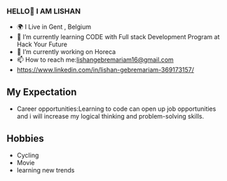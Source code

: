### HELLO👋 I AM LISHAN


- 🌍 I Live in Gent , Belgium
- 🌱 I’m currently learning CODE with Full stack Development Program at Hack Your Future
- 🔭 I’m currently working on Horeca
-  📫 How to reach me:lishangebremariam16@gmail.com
-  https://www.linkedin.com/in/lishan-gebremariam-369173157/

 
  




## My Expectation

- Career opportunities:Learning to code can open up job opportunities and
i will increase my logical thinking and problem-solving skills.

 ## Hobbies
  - Cycling
  - Movie
  - learning new trends






